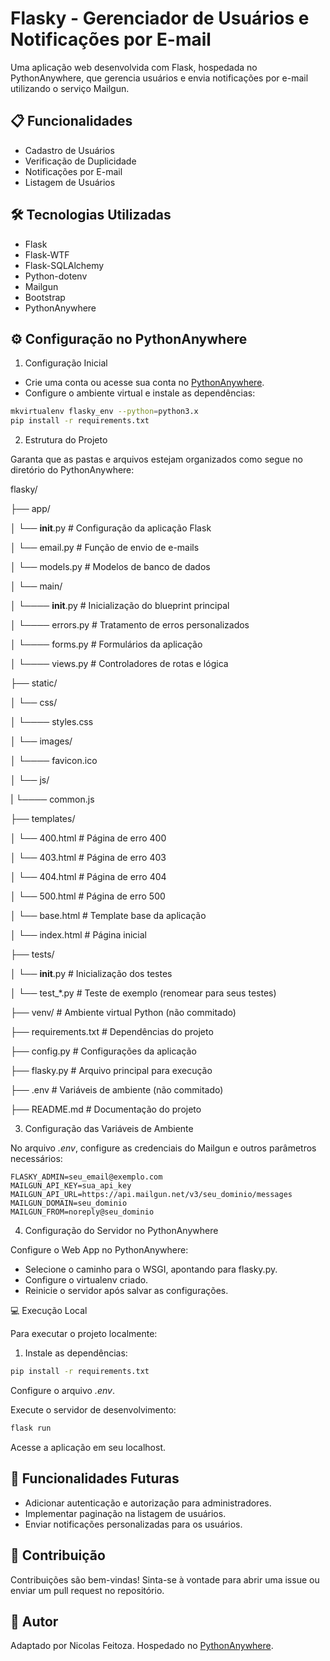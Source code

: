 # Flasky - Gerenciador de Usuários e Notificações por E-mail
Uma aplicação web desenvolvida com Flask, hospedada no PythonAnywhere, que gerencia usuários e envia notificações por e-mail utilizando o serviço Mailgun.

## 📋 Funcionalidades

- Cadastro de Usuários
- Verificação de Duplicidade
- Notificações por E-mail
- Listagem de Usuários

## 🛠 Tecnologias Utilizadas

- Flask
- Flask-WTF
- Flask-SQLAlchemy
- Python-dotenv
- Mailgun
- Bootstrap
- PythonAnywhere

## ⚙️ Configuração no PythonAnywhere

1. Configuração Inicial

- Crie uma conta ou acesse sua conta no [PythonAnywhere](https://www.pythonanywhere.com/).
- Configure o ambiente virtual e instale as dependências:

```bash
mkvirtualenv flasky_env --python=python3.x
pip install -r requirements.txt
```

2. Estrutura do Projeto

Garanta que as pastas e arquivos estejam organizados como segue no diretório do PythonAnywhere:

flasky/

├── app/

│   └── __init__.py       # Configuração da aplicação Flask

│   └── email.py          # Função de envio de e-mails

│   └── models.py         # Modelos de banco de dados

│   └── main/

│   └──── __init__.py   # Inicialização do blueprint principal

│   └──── errors.py     # Tratamento de erros personalizados

│   └──── forms.py      # Formulários da aplicação

│   └──── views.py      # Controladores de rotas e lógica

├── static/

│   └── css/

│   └──── styles.css

│   └── images/

│   └──── favicon.ico

│   └── js/

|   └──── common.js

├── templates/

│   └── 400.html          # Página de erro 400

│   └── 403.html          # Página de erro 403

│   └── 404.html          # Página de erro 404

│   └── 500.html          # Página de erro 500

│   └── base.html         # Template base da aplicação

│   └── index.html        # Página inicial

├── tests/

│   └── __init__.py       # Inicialização dos testes

│   └── test_*.py   # Teste de exemplo (renomear para seus testes)

├── venv/                 # Ambiente virtual Python (não commitado)

├── requirements.txt      # Dependências do projeto

├── config.py             # Configurações da aplicação

├── flasky.py             # Arquivo principal para execução

├── .env                  # Variáveis de ambiente (não commitado)

├── README.md             # Documentação do projeto




3. Configuração das Variáveis de Ambiente



No arquivo *.env*, configure as credenciais do Mailgun e outros parâmetros necessários:

 ```
FLASKY_ADMIN=seu_email@exemplo.com
MAILGUN_API_KEY=sua_api_key
MAILGUN_API_URL=https://api.mailgun.net/v3/seu_dominio/messages
MAILGUN_DOMAIN=seu_dominio
MAILGUN_FROM=noreply@seu_dominio
```

4. Configuração do Servidor no PythonAnywhere

Configure o Web App no PythonAnywhere:

- Selecione o caminho para o WSGI, apontando para flasky.py.
- Configure o virtualenv criado.
- Reinicie o servidor após salvar as configurações.

💻 Execução Local

Para executar o projeto localmente:

1. Instale as dependências:

```bash
pip install -r requirements.txt
```

Configure o arquivo *.env*.

Execute o servidor de desenvolvimento:

```bash
flask run
```

Acesse a aplicação em seu localhost.

## 🔧 Funcionalidades Futuras

- Adicionar autenticação e autorização para administradores.
- Implementar paginação na listagem de usuários.
- Enviar notificações personalizadas para os usuários.

## 📝 Contribuição

Contribuições são bem-vindas! Sinta-se à vontade para abrir uma issue ou enviar um pull request no repositório.

## 🙋 Autor

Adaptado por Nicolas Feitoza.
Hospedado no [PythonAnywhere](https://www.pythonanywhere.com/).
